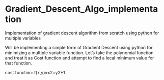 # Gradient_Descent_Algo_implementation
Implementation of gradient descent algorithm from scratch using python for multiple variables

Will be implementing a simple form of Gradient Descent using python for minimizing a multiple variable function.
Let’s take the polynomial function and treat it as Cost function and attempt to find a local minimum value for that function.

cost function: f(x,y)=x2+y2+1
